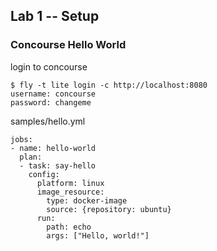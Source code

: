 ## Lab 1 -- Setup

### Concourse Hello World

login to concourse
```
$ fly -t lite login -c http://localhost:8080
username: concourse
password: changeme
```

samples/hello.yml
```
jobs:
- name: hello-world
  plan:
  - task: say-hello
    config:
      platform: linux
      image_resource:
        type: docker-image
        source: {repository: ubuntu}
      run:
        path: echo
        args: ["Hello, world!"]
```
